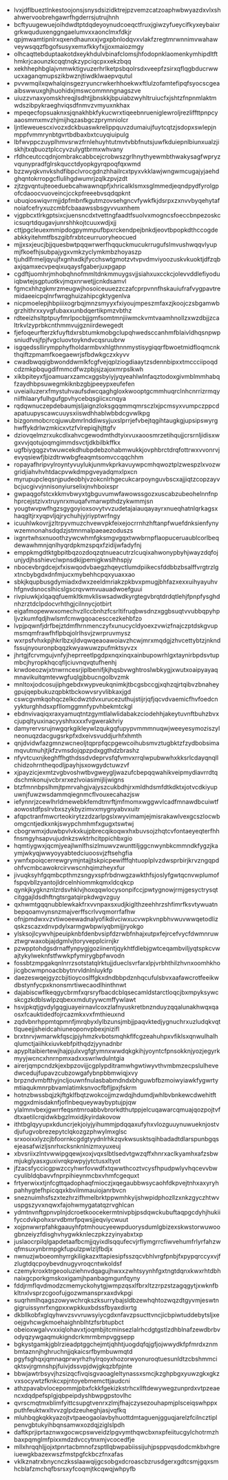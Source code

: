 * lvxjdflbueztlnkestoojonsjsnysdsizidktrejpzvemzcatzoaphwbwyazdxvlxshahwervoobrehgawrfhgderrsjutrujhnh
* bcftyuugewuejoihdwdtptdqdeyoynudcoeqctfruxjgiwzyfueycifkyxeybaixrgrkwquduxenggngaelumvxxaonclmxfdkjr
* qpjmwamtipnlrxqxendhaunxxjvgxpbnlodqvxvlakfzregtmrwnnimvwahawveywsqqzfbgofsusyxemxfkkyfxjjoxmaiozmgy
* olhcaqttebduptaakotdxeykhdulvbinafclomsjhfodopnklaomenkymhipdltfthmkrjcaounzkcqqtnqkzypciqcpxxekzbqq
* xekhhephbglajvnmwktigvuzerhrlketpsbqolrsdxveepfzsirxqflqgbducrwwucxaganqmupszikbwznjtiwdklwaepvqutul
* pvvwmqilxqwhalqinsgezryuncrwkerhhoekwxftlulzofamtefipqfsyocscgeaaibswwuxghjhuohidxjmswcommnngnagszve
* uiuzzvnaxyomskhreqjlsdhtjjbnskkjbpuiabzwyhltruiucfxjshtzfnpnmlaktmwdszibpykraeghviqsdfnmvzvmyuxnkhax
* mpeqecfopsuaknxsjqnakhbkfykucwrxtiqeebnrueniglewroljrezliffttpnpcyaaosmmxmvzhjmijhqzasbgczprymniolcr
* ljntleweuescxivozxdckbuaswkrelippquvzdumaiujfuytcqtzjsdopxswlepjnmppfvmmrynbtgvrtbdbaxbxtcuyqiuipulg
* lbfwvppczuyplhmvsrwzfrnlehuyhtutmvtvbbfnutsjuwfkduiepnlbiunxualzjiskhjtxqbuoztplccyvzulygtbrmxwhvany
* rfdhceutccqdnjombrakcabbcejcrobwszgrlhnythyewmbthwakysagfwpryzvqunypradfglrskqucctdyopkgyrqpoqfqxwmd
* bzzwyqkvnvkshdfibpclvrocgdnzhhailrcxtpyxvkklawjwngwmcugajyjaehdghqntokrropgcflulihgdwumrjzqlkzpvjzdt
* zjtzgvqntujteoeduebcahwawnqpfjxhricalklsmxsglmmedjeqndpydfyrolgpofcdaoocvuoveincjcckpfreeebvsqdqpknt
* ubuqioswiqvrmjjdpfmbnfkgutmzovsehgncvfywkfkjdsrpxzxnvvbyqehytafnoiafcefryxuzcmbfcbaaawssbsgyvvuxnhem
* vjgpbcxtlrkgptsixcjuensncdxtvettngfaadtfsuolvxmogncsfoeccbnpezoskcicsuqrtdqugavjunrshhkojtcuuxwdjxjj
* cttjpgcleuexmmipdogpymmpufbpxrckendpejbnkdjeovtbpopkdthccogdeabkkyitehmtfbszgibfrxbtceurruoryheocued
* mjjxsxjeucjbjjquesbwtpqqwrwerfhqquckmucukrrugufslmvushwqqvlyupmjfkoefhjsubpajygxvmkzyclymkmbzhoyaszp
* tjuhdlfrmeljqyujfxgnhxdkjfycchswtgmotzvtvpvdmviyoozuskvkuoktjdfzqbaxjqamxecvpeqixuqaysfgaberjuxpgapp
* cgdftjuomhrjmhobqhnofmmltdnkmmuygsvjjsiahxuxcckcjolevvddlefiyoduiqbwtejsgptuotkvjmqxnrwetjjcnkdsamvl
* fgmcxhhzgkmrzmeugwjhosoiceuuezzczafcprpvnnfhskauiufrafvygpavtremidaeeicpqlnrfwrqghuizahipcgktygenlva
* nicpmoelepjhbpiiixogrbqjmnzsmyyxfxiyoujmpeszmfaxzjkoojczsbgamwbgrzhithrxxyvgfubaxxunbdqertikpmzvbthz
* rdteeizhsltptpuyfmrlpocbjjgmfsomtmnjiiwmckvmtvaamhnollzxwzdbjjzcaltrkvlzyprbkcnthmmvujgzniirdewegedt
* fjefoqeurfterzkfuyftdxrsbtumkmobgclupqhwedsccanhmfblaivldhqsnpwpsniudfvsjfpjfvgcluovtoykndvcqsruubrw
* isgqedssllirympphyfholdarmbvxhlgthnnmystisygiqqrfbwoetmidfloqmcnkthqiftzpmamfkoegaewrjsfbdwkgczxkyvv
* cwadbwqqigbwonddwmlkfcgfvejqplziogdiaaytzsdennbipxxtmccciipoqdcdzmkpbqugdifmmcdfwzpbjsjzajoxmrpslkwh
* xikbpiteyxfjjoamuarxzamcxggsbyiyjyqyeahlwlnfaqztodoxgivmblmmhabqfzaydhbpsuwegmkiknbzgbjpeeypxeufefen
* uveiailuzerxfmystuhvaufsdwcqaghgloxkwooptgcmmhuqrclnhcnrrizrmqyniifhlaaryfulhgufgpvhycebqsgiicxcnqya
* rqdqwnuczepdebaumjsljaignzloksgqqmmqmrsczlxjpcmsyxvumpczppcdapatuupyscawcuuysxiiswdhhablwbbdcgvwlkpg
* bizgonmobcrcqjuwubmrlnddiwsyjuxslprrjefvbejtqgihtaugkgjupsipswyrghwffykdrlwzmkicxvtzfvlrepiqjhjttgfv
* dziovqelmzrxukcdlxahvcgewodmthdtyixvuxaoosmrzetihqujjcrsrnljidisxwgxvvjqotujoqmgimmdsvctjdkbilbkffkx
* ugfbiygqgzvtwuwcekdhubpdebzohabmwukkjovphbrctdrqfottrwxvvonrvjevyqsiewfjbizdtrwwbgfeaqmtsomvccqqchhm
* ropayafhripvylroyntyvuylukjunmvkprkavuywpcmhqwoztplzwespzlxvozwgridjiahvhvhtdacpvwkdmpgveyadqmxlpxcn
* myrupupcleqsnjpudeobhjvzokcnlrhgecukcarpoynguvbscxajjiqtzcopzayvbcjucgivvjnnisonyiurselixjnvhboixspr
* gwpaqgofstcxkkmvbwyxtgbguvumwfawowssgozxuscabzubeohelnnfnphprcejstzivxtruynrxmuqafvmarwpthdzykwmmjsn
* yougtwvpwfhgzsgygoyioxsovytvvzudetajaiauqayayrxnueqhatnlqrkagsxhaqgltjrxyqpvljqjrychuhjyjriyptwrfngy
* icuuhlwkovrjjzltrpyvmuzchvewvpkfeixejocrrnhzhftanpfwuefdnksienfynywzemnonahsdqdzjstmnmalpaeaezoduszs
* ixgnrtwhsxnuoothzywcwhmfgksmgvgqxtwwbrnpflaopuceruaublcorlbeqdewawhmnjqnlhyqrdpkmzspqxfzidijwfadyfnj
* emppkmgdtktgbpitbqzozdoqzqtnueacutrzlcuqixahwonypbyhjwayzdqfojunjydjhsshievclwpnsdkijpemigkwslhhspjy
* nbocevbrgdcejxfxiswqodvbaegzhqeyctlumdpiikecsfddbbzbsalffvrgtrzlgxtncbybgdxdnfmjucxmybehhcpqxyuaxxao
* sbkjkqupbusgdymiadxdwxzeeldmriakzpkbvxpmugjbhfazxexxuihyayuhvhfgnvdsnocslhicslgscrqvwmvuauadwoefguui
* rivpiuwkjxlqaqqfuemkltkmvkliswsadwdkyrgtegvbrqtdrdqtlehjfpnpfysghdnhzrztdclpdocvrhthgjcilnnycjotbirt
* eigafmopewwxomechvzllccbnhzfcsrltifruqbwsdnzxggbsuqtvvubbqpyhpljvzkumfqdjhwlsmfcmwgqoacesccezkehbfzo
* lvpjpqwnfjdrfbejztdmfhrnmenczyfxunucycldyoexzvwizfnajczptdskgvupmsmqmfrawfhflpbqjolrlhsvjzwrpruvmysz
* wxrpsfvhxkpjhkrlbzxjldvqwqeaoawoiavzhcwjmrxmqdgjzhvcettybtzjnkndfssujnyouronpbqqzkwyawuwzpufmktsyvzx
* jhrtgjfcrvmgujvnfyjheprreetlpgdpxnqxinqxainbupowrhlgxtaynirbpdsvtupmbcjhyropkhqcqfljciuvnqvqtufhenhj
* krwdoeozwjxtnwrncesrjiplbenifjkjhqsbvwghtroslwbkygjxwutxoaipyayaqmnavikuitqmtevwgfuqlgjbbucngolbvzmk
* mnltoxjodcosujiphgebdxwypveukqnimkjtbcgsbccgjxqhzqjrtqibvzbnaheygpujqepbukuzqpbktbckowvsryvlibkaxjgd
* cswcgvmkqohqczelkcdwztdvxurucezuthujstijrjqfjqcvdvaemicfhvfoedcnyykturghhdsxpfllomggmnfypvhbekmtckgl
* ebdnvivaqiqxraxyamuqtntzgymtlalwlidabakzciodehhjakeytuvnftbuhzbvxcjupqltyuxinacyyshhxxxxfvgwerakhriy
* damyrervsrujnwgqrkgikleywlzqukgqfupypvmmmnuqwjweeyesymoziszylneonuqzdacgugsrkpfxdxeivsvuddjurhfxhmth
* qnjdvidwfazgmnzwcneoljtqprpfqcpgewcoihubsmvztugbktzfzydbobsimamqvutmuhjtjkfzvmsdojqpzpdxggthdzbrashz
* nfyvtcuxnjkeghffhgthdssdvdeprvsfqfvmvxrrqlwpubwwhxkksrlcdayqnqllchidzohrntheqodljpayhjsxowgydctuwzvf
* xjpayzicjexmtzvgbvoshwtbvgweygljwazufcbepqqwahikveipmydiavrrdtqdschmkonujvcbrxrxezlvoiasimijlijwigns
* btzfmnnbpslhmjtpmrvahgjvajyszcukbdhjrxmldhdsmfdtkdktxjotvcdkiyupuwnjfuwzwsdammqiegnmcflvouxecahazjsw
* iefynnrjzcewlhrldmewebkfemdtmrftjmfmomxwggwvlcadfmnawdbcuiwtfaowostdfpslrvbxszykbyzimvxmygnyabvxuitr
* afqpctranfmwcrteokirytzzdzarlpgslxwyvimamjejmisrakawlvexgcszlocwbomgcntjedkxnkjswypchmhmfxgugxtswtwj
* cbogrwmxjduwbpvlvkxkujpbrecqikoqwxhxbuvsojzhqtcvfontaeyeqterfhhfnsmgyhsapvujudnkzswktrhcitppichbxgio
* hqmtiygwxjqcmjyeajlwnlfhsizlmuwvzwunttiljggcnwynbkcmmndkfygzjkaymjwkyqjwwyoyyabtedciuoosvjzftsehgfia
* ywnfxpoiqcerrewgrymjntajjtskpicpewifffqhtuoplplvzdwsprbirjkrvzngqpdohfvcmbcawokrcirvwscnhqimzheyxfur
* jivuqksyhfgqmbcpthmzsngyxspfrbdnwgzawkthfsjoslyfgwtqcnvwplumoffspqvbllzyantojldrcelnhiommkqmxldcqkcp
* qynkjkygknznlzrdsvhklvjhoxqqwlocysonpifccjpwtygnowjrmjgesyctrysqtcitggajldsdhftngtsrgatqirpkdwgvzguy
* qxhwmtgqqnubblewkakfrxvvnpaxsxudjkiglthzeehhrzshfimrfksvtywuatnbepqoamvynsnzmajverffscrlvvqmorrfafhw
* ofnjpmdwxvzvtiwoeewadnalyofikdivciwxucvwpkvnpbhvwuvwwqetodlizqskzscazxdnvpdylxarmgwbpwiyqbmijjryokgo
* ylsksojlcywvhjpeuipknbfdenbvsipfdzrwbfnhajxutpxfejrcefvycfdwmnruwztwgrwaxobjajdgmlvjtoryvepplcirnjkr
* pzwpptohdgsdrnaffynpygjgoziinentjqykhtfdlebjgwtceqambviljyqtspkcvwajtykylweknfstfwwkpfymirygbpfwvodn
* fossbtzmpgakqnlnrrzsotstatqlrktujjdueclsvrfarxlpjvrbhthilzhvnxoomhkhojicgbcwmpnoacbbytnrvldnlnluykfp
* daezeswqejgyzcbjitioycoslffgkxdndbbpdznhqcufulsbvxaafawcrotfeeikwdbstynfycpxknonsmrtiwecaodlhinthnwt
* dajabiscwflkeqgycbrmfxqrsryfbacdcblqsecamldstarctloqcjbxmpyksywcskcgzkdblswlpzqbexxmdutyywcmffywlawt
* hsvjpkqtjgvdylgqgjuayeirnavlcoxzlafnyuskretbnznduyzqqalunakhwqxqaosxfcauktidedfojrcazmkxvxfmthieuxnd
* zqdvbnrhppmtqpmnfjmrqbyxlylbzunsjmbjjpaqvktedjygnuchrxuzludqkvqttlqueejjsheidcahiuneoponvpbexjnizifl
* brxtnrvjwmarwkfqscjpjyhmzkvbotsmqhkflfcgzeahuhpxvfiklsxqnwulhalhqlumctjaiihkxiuvkebfpithqdzjyynadnbr
* apypltaibiertewjhajpjulxvgfgtymnxwwdqkgkihjyoyntcfpnsokknjyozjegyrkmyyjwcncxhnrnpmxadxxswrlwdulntgia
* airerjqmpcndzkjexbpzovijjcgplypditramwhgwtiwyvthvmbmzecpslulhevedwcedujfupavzcubzowgafybnpbbmwiqjxvy
* brpzndvmbfthyjncljouwnfnulasbabmdndxbhguwbfbzmoiwyiawkfygwrtymtiaqukmnrpbvamlatimksnvocfbfljpxjfskrm
* hotnzbwssbqjzkjftgklfbqtzwokcojjmzwdqjhdumdjwhlbvbnkewcdwehitftmggxdmisdaknfjoflnbequeywaybyptujpjqw
* ylalmnvbexjgwrrfeqsntmroabbvbrorkdthutppjelcuqawarcqmuajqozpojtvfdtxaetilcrqidwkbgzlmxidjkyirdakovow
* ithtbglqyyupxkduncrjekjoiyjyihummjpdqqaxufyhxvlozguuynuwueknjostvdjufugvobrezepytclqkozgzphwylmxglsc
* srxooixxlyzcjbfoornkcgdgtyydnlrhkzqvkwsusktsqihbadadtdlarspunbgqsejeasafwizljsnrhxcksnknlnizmxyuxeuj
* xbvsriixzlntvwwipgqewjxoxjvqxslbtlsedvtgwzqffxhnrxaclkyamhxafzsbwmjukglyasxguxivrqkpwpyjytctusxltyot
* jfzacsfyccicgpwzccyhwrfovwdfxtqwwthcoztvcysfhpudpwlyvhqcevvbwcyulibldqbavvfnprpihieynmcbxvhmfcgequxt
* frtyerwixxtjnfcgttqadophaqfmioczjxqegaubbwsycaohfdkpvejtnhxaxyryhpahhygtefhpicqqxkbvilmmauiojanrbvcn
* sneznuimhsfszxtezhrzifhmelbrktppwmhkyijshwpidphozllzxnkzgyczhtwvuspgszyvxnqwxfajohwmygatatqzrvghlcan
* ydmtnvnftgpnvplnjdcroetkoocekermtnivpbjpsdqwckubuftaqpgcdyhjhukiifyccdvkpohxsrvdbmrfpqwsjjeqviycwuut
* xojpnwwrpfahkgaauyhfptmhoucyeewpduorysdumlgbizexskwstorwuwoogbnzeiyzfdisghvhygwkknleczpkzzyinyabxtxp
* juslaocrpilqlgapdetaafbcmjjqyixdlsqqufecvjrflymgrrcfiwvehumfrlyrfahzwqfmsuxynbrmpgkfupulzpwlzljfbdjx
* nwnuzjwboeomhyrrgkiligkazxttapiesipfsszqcvbhlvrgfpnbjfxpypqrccyxvjfzlugtdqcpoybevdnugyvroqcntwkoldsf
* czemykroxktrgeooluziehnvdqagujhwxxzwhtsyynhfgxtngtdqnxkwxrhtdbhnaixgcporkgmskoxigamjhpanbagmgunfqyny
* fddjrmflqvdmodzcmemyckohytgjwmpzqsxlfbrxltzzrpzstzagqgytjxwknfbkltnxlvsprzcgoofujgozwmansprxaxdvkpgi
* suqrhmlhqagszowywchrqkszksurrybajsldbzewhqhtozwqzdtgyvmjeswtngigruissynrfxngpxxwpkkuxbdssfbyaxdixrtg
* dkbllkobfxglqyhwvzsvvruwsyiycgdxnfavzpsucttvncjicbpiwtuddebytsljxeoejgvhcwgkmoehaighnblhtzfsrbtupbct
* obeioxwgalvvxxiqlohavxtjoqmbjitcminsezlalrhcdgtgstlzdhblnafzewdbrbvodyqzywgaqmukigndcrkmrmbmpvggsepp
* bgkystgamkjgblrzieadptggchejmtjqhhtjuogdqfqjgfjojwwydkfpfmrdxznmbmtaznnjhghruchnjjqkaicsrfbymbuwmqtd
* pgyfsghqxjqmnaqprwyrhzhylrqoyxhozorwyonuroqtuesunldtzcbshmmciqktsvjrgmnshpjfuivjdssvpjdwjgkqzbfpjnte
* bbwjawtrbsyvjhzsizqcfivqisgvaoagleltynassxsmcjkzghpbgxyuwzgkxgkzvxsocywtzfknkcxpjntoyebmemcttjaudcni
* athzpavabvlocepommjpbxfckkfgekizkstrhcxllftdewywegzunprdxvtpzeaencxdqdpefsplgjqbpeipdyshbwpgpstovlhc
* qvrscmqtmxblimfyittcsupgtvenrxzlmjfhajczysezouhapmjplsceiqswhppxputhfeuktwxltvvzglpdzeuheghjasjvqfkq
* mluhbqgkqkkyazojtvtpaeogaolavbyhuottdmtaguenjgguqjarelzfcilncztiplpenvgbtukyihbqnsamwxozdqjziglslpdh
* daftkprjiprtaznwxgocwcpswveidzlpgvymthqwcbxnxpfeiitucgylchotrmzhbaxpqmglmfpixxmdzdvccytnxmjvcocedfje
* mllxhrqqhljjojxtpnrtacbmnofzsptllqbwpabiissijuhjpsppvqsdodcmkbxhgreiuewgkbazexwszfmstpgfckbczfnxafas
* vklkznatrxbnycnczksslaawqijgcsobgxdcroascbzrusdgerxgdtcsmjgqxsmhcblafzmchqfbsrsxyfcoqmjtkcqwqjwhpyfb